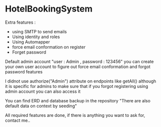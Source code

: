 # HotelBookingSystem
 
Extra features : 
- using SMTP to send emails
- Using identity and roles 
- Using Automapper
- force email conformation on register 
- Forget password 

Default admin account "user : Admin , password : 123456" 
you can create your own user account to figure out force email conformation and forgot password features

I didnot use authorize("Admin") attribute on endpoints like getAll() although it is specific for admins to make sure that if you forgot registering using admin account you can also access it 
 
You can find ERD and database backup in the repository "There are also default data on context by seeding" 

All required features are done, if there is anything you want to ask for, contact me..
